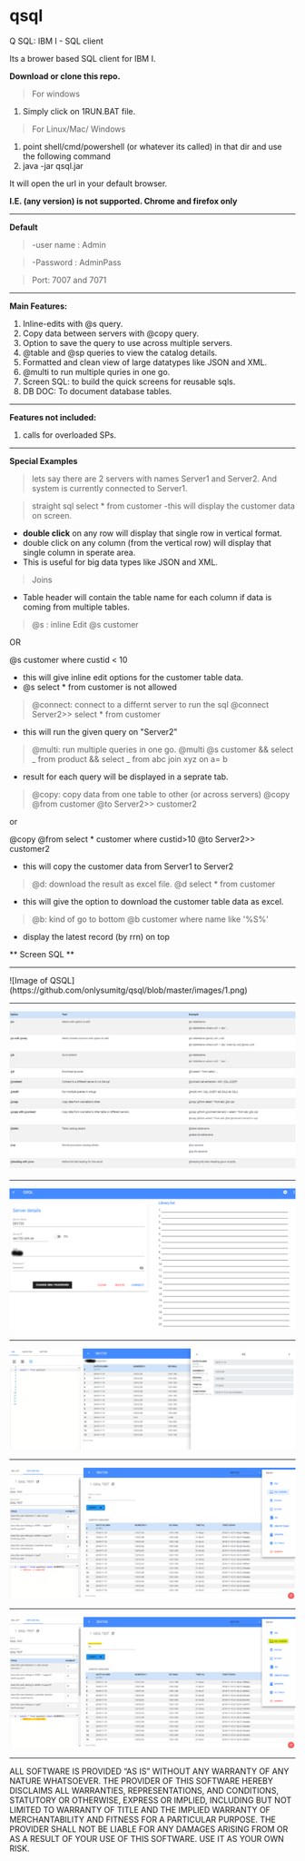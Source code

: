 # qsql

Q SQL: IBM I - SQL client

Its a brower based SQL client for IBM I.

**Download or clone this repo.**

> For windows

1. Simply click on 1RUN.BAT file.

> For Linux/Mac/ Windows

1. point shell/cmd/powershell (or whatever its called) in that dir and use the following command
2. java -jar qsql.jar

It will open the url in your default browser.

**I.E. (any version) is not supported. Chrome and firefox only**

<hr/>

**Default**

> -user name : Admin

> -Password : AdminPass

> Port: 7007 and 7071

<hr/>

**Main Features:**

1. Inline-edits with @s query.
2. Copy data between servers with @copy query.
3. Option to save the query to use across multiple servers.
4. @table and @sp queries to view the catalog details.
5. Formatted and clean view of large datatypes like JSON and XML.
6. @multi to run multiple quries in one go.
7. Screen SQL: to build the quick screens for reusable sqls.
8. DB DOC: To document database tables.

<hr/>

**Features not included:**

1. calls for overloaded SPs.

 <hr/>

**Special Examples**

> lets say there are 2 servers with names Server1 and Server2. And system is currently connected to Server1.

> straight sql
> select \* from customer
> -this will display the customer data on screen.

- **double click** on any row will display that single row in vertical format.
- double click on any column (from the vertical row) will display that single column in sperate area.
- This is useful for big data types like JSON and XML.

> Joins

- Table header will contain the table name for each column if data is coming from multiple tables.

> @s : inline Edit
> @s customer

OR

@s customer where custid < 10

- this will give inline edit options for the customer table data.
- @s select \* from customer is not allowed

> @connect: connect to a differnt server to run the sql
> @connect Server2>> select \* from customer

- this will run the given query on "Server2"

> @multi: run multiple queries in one go.
> @multi
> @s customer
> &&
> select _ from product
> &&
> select _ from abc join xyz on a= b

- result for each query will be displayed in a seprate tab.

> @copy: copy data from one table to other (or across servers)
> @copy @from customer @to Server2>> customer2

or

@copy @from select \* customer where custid>10 @to Server2>> customer2

- this will copy the customer data from Server1 to Server2

> @d: download the result as excel file.
> @d select \* from customer

- this will give the option to download the customer table data as excel.

> @b: kind of go to bottom
> @b customer where name like '%S%'

- display the latest record (by rrn) on top

** Screen SQL **

  <hr/>
![Image of QSQL](https://github.com/onlysumitg/qsql/blob/master/images/1.png)

<hr/>

![Image of QSQL](https://github.com/onlysumitg/qsql/blob/master/images/6.png)

<hr/>

![Image of QSQL](https://github.com/onlysumitg/qsql/blob/master/images/2.png)

<hr/>

![Image of QSQL](https://github.com/onlysumitg/qsql/blob/master/images/3.png)

<hr/>

![Image of QSQL](https://github.com/onlysumitg/qsql/blob/master/images/4.png)

>

<hr/>

![Image of QSQL](https://github.com/onlysumitg/qsql/blob/master/images/5.png)

<hr/>

ALL SOFTWARE IS PROVIDED “AS IS” WITHOUT ANY WARRANTY OF ANY NATURE WHATSOEVER. THE PROVIDER OF THIS SOFTWARE HEREBY DISCLAIMS ALL WARRANTIES, REPRESENTATIONS, AND CONDITIONS, STATUTORY OR OTHERWISE, EXPRESS OR IMPLIED, INCLUDING BUT NOT LIMITED TO WARRANTY OF TITLE AND THE IMPLIED WARRANTY OF MERCHANTABILITY AND FITNESS FOR A PARTICULAR PURPOSE. THE PROVIDER SHALL NOT BE LIABLE FOR ANY DAMAGES ARISING FROM OR AS A RESULT OF YOUR USE
OF THIS SOFTWARE. USE IT AS YOUR OWN RISK.
